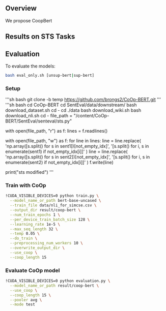 
## Overview
We propose CoopBert

## Results on STS Tasks

## Evaluation

To evaluate the models:

```sh
bash eval_only.sh [unsup-bert|sup-bert]
```
### Setup
'''sh
bash git clone -b temp https://github.com/brongs2/CoOp-BERT.git
'''
'''sh
bash cd CoOp-BERT
cd SentEval/data/downstream/
bash download_dataset.sh
cd -
cd ./data
bash download_wiki.sh
bash download_nli.sh
cd -
file_path = "/content/CoOp-BERT/SentEval/senteval/sts.py"

with open(file_path, "r") as f:
    lines = f.readlines()

with open(file_path, "w") as f:
    for line in lines:
        line = line.replace(
            'np.array([s.split() for s in sent1])[not_empty_idx]',
            '[s.split() for i, s in enumerate(sent1) if not_empty_idx[i]]'
        )
        line = line.replace(
            'np.array([s.split() for s in sent2])[not_empty_idx]',
            '[s.split() for i, s in enumerate(sent2) if not_empty_idx[i]]'
        )
        f.write(line)

print("sts modified")
'''


### Train with CoOp

```sh
!CUDA_VISIBLE_DEVICES=0 python train.py \
  --model_name_or_path bert-base-uncased \
  --train_file data/nli_for_simcse.csv \
  --output_dir result/coop-bert \
  --num_train_epochs 1 \
  --per_device_train_batch_size 128 \
  --learning_rate 1e-5 \
  --max_seq_length 32 \
  --temp 0.05 \
  --do_train \
  --preprocessing_num_workers 10 \
  --overwrite_output_dir \
  --use_coop \
  --coop_length 15
```

### Evaluate CoOp model

```sh
!CUDA_VISIBLE_DEVICES=0 python evaluation.py \
  --model_name_or_path result/coop-bert \
  --use_coop \
  --coop_length 15 \
  --pooler avg \
  --mode test
```
